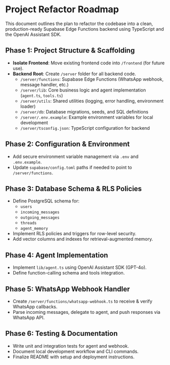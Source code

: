 # Project Refactor Roadmap

This document outlines the plan to refactor the codebase into a clean, production-ready Supabase Edge Functions backend using TypeScript and the OpenAI Assistant SDK.

## Phase 1: Project Structure & Scaffolding

- **Isolate Frontend**: Move existing frontend code into `/frontend` (for future use).
- **Backend Root**: Create `/server` folder for all backend code.
  - `/server/functions`: Supabase Edge Functions (WhatsApp webhook, message handler, etc.)
  - `/server/lib`: Core business logic and agent implementation (`agent.ts`, `tools.ts`)
  - `/server/utils`: Shared utilities (logging, error handling, environment loader)
  - `/server/db`: Database migrations, seeds, and SQL definitions
  - `/server/.env.example`: Example environment variables for local development
  - `/server/tsconfig.json`: TypeScript configuration for backend

## Phase 2: Configuration & Environment

- Add secure environment variable management via `.env` and `.env.example`.
- Update `supabase/config.toml` paths if needed to point to `/server/functions`.

## Phase 3: Database Schema & RLS Policies

- Define PostgreSQL schema for:
  - `users`
  - `incoming_messages`
  - `outgoing_messages`
  - `threads`
  - `agent_memory`
- Implement RLS policies and triggers for row-level security.
- Add vector columns and indexes for retrieval-augmented memory.

## Phase 4: Agent Implementation

- Implement `lib/agent.ts` using OpenAI Assistant SDK (GPT-4o).
- Define function-calling schema and tools integration.

## Phase 5: WhatsApp Webhook Handler

- Create `/server/functions/whatsapp-webhook.ts` to receive & verify WhatsApp callbacks.
- Parse incoming messages, delegate to agent, and push responses via WhatsApp API.

## Phase 6: Testing & Documentation

- Write unit and integration tests for agent and webhook.
- Document local development workflow and CLI commands.
- Finalize README with setup and deployment instructions.
